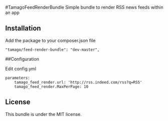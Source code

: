 #TamagoFeedRenderBundle
Simple bundle to render RSS news feeds within an app

## Installation

Add the package to your composer.json file

```
"tamago/feed-render-bundle": "dev-master",
```
##Configuration

Edit config.yml

```
parameters:
    tamago_feed_render.url: 'http://rss.indeed.com/rss?q=RSS'
    tamago_feed_render.MaxPerPage: 10
```

## License

This bundle is under the MIT license.